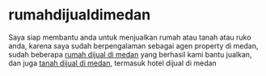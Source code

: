 # rumahdijualdimedan
Saya siap membantu anda untuk menjualkan rumah atau tanah atau ruko anda, karena saya sudah berpengalaman sebagai agen property di medan, sudah beberapa <a href="https://www.medanhouse.com/search/label/Rumah-dijual-dimedan?max-results=12">rumah dijual di medan</a> yang berhasil kami bantu jualkan, dan juga <a href="https://www.medanhouse.com/search/label/tanah-dijual?max-results=12">tanah dijual di medan</a>, termasuk hotel dijual di medan
